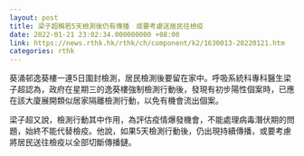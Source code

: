 ```yaml
---
layout: post
title: 梁子超稱若5天檢測後仍有傳播　或要考慮送居民往檢疫
date: 2022-01-21 23:02:34.000000000 +08:00
link: https://news.rthk.hk/rthk/ch/component/k2/1630013-20220121.htm
categories: rthk
---
```


葵涌邨逸葵樓一連5日圍封檢測，居民檢測後要留在家中。呼吸系統科專科醫生梁子超認為，政府在星期三的逸葵樓強制檢測行動後，發現有初步陽性個案時，已應在該大廈展開類似居家隔離檢測行動，以免有機會流出個案。

梁子超又說，檢測行動其中作用，為評估疫情爆發機會，不能處理病毒潛伏期的問題，始終不能代替檢疫。他說，如果5天檢測行動後，仍出現持續傳播，或要考慮將居民送往檢疫以全部切斷傳播鏈。
